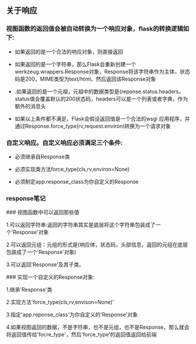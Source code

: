 ## 关于响应

### 视图函数的返回值会被自动转换为一个响应对象，flask的转换逻辑如下:

* 如果返回的是一个合法的响应对象，则直接返回

* 如果返回的是一个字符串，那么Flask会重新创建一个werkzeug.wrappers.Response对象，Response将该字符串作为主体，状态码是200，MIME类型为text/html，然后返回该Response对象

* .如果返回的是一个元祖，元祖中的数据类型是\(reponse.status.headers。status值会覆盖默认的200状态码，headers可以是一个列表或者字典，作为额外的消息头

* 如果以上条件都不满足，Flask会假设返回值是一个合法的wsgi 应用程序，并通过Response.force\_type\(rv,request.environ\)转换为一个请求对象

### 自定义响应。自定义响应必须满足三个条件:

* 必须继承自Response类

* 必须实现类方法force\_type\(cls,rv,environ=None\)

* 必须制定app.response\_class为你自定义的Response

### response笔记

\#\#\# 视图函数中可以返回那些值

1.可以返回字符串:返回的字符串其实是底层将这个字符串包装成了一个'Response'对象

2.可以返回元组：元组的形式是\(响应体，状态码，头部信息，返回的元组在底层包装成了一个'Response'对象\)

3.可以返回'Response'及其子类。

\#\#\# 实现一个自定义的Response对象:

1.继承'Response'类

2.实现方法'force\_type\(cls,rv,envison=None\)'

3.指定'app.reponse\_class'为你自定义的'Response'对象

4.如果视图返回的数据，不是字符串，也不是元组，也不是Response，那么就会将返回值传给'focre\_type'，然后'force\_type'的返回值返回给前端

